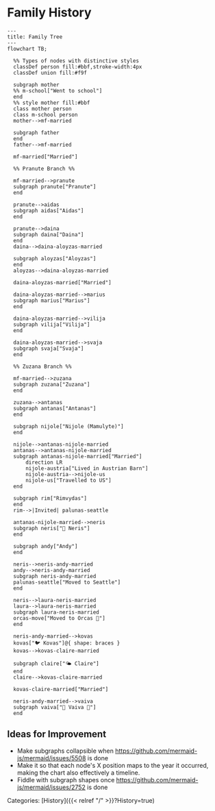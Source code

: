 # Family History


<style>
.mermaid{
  width: 500%;
}
</style>

```mermaid
---
title: Family Tree
---
flowchart TB;

  %% Types of nodes with distinctive styles
  classDef person fill:#bbf,stroke-width:4px
  classDef union fill:#f9f

  subgraph mother
  %% m-school["Went to school"]
  end
  %% style mother fill:#bbf
  class mother person
  class m-school person
  mother-->mf-married

  subgraph father
  end
  father-->mf-married

  mf-married["Married"]

  %% Pranute Branch %%

  mf-married-->pranute
  subgraph pranute["Pranute"]
  end

  pranute-->aidas
  subgraph aidas["Aidas"]
  end

  pranute-->daina
  subgraph daina["Daina"]
  end
  daina-->daina-aloyzas-married

  subgraph aloyzas["Aloyzas"]
  end
  aloyzas-->daina-aloyzas-married

  daina-aloyzas-married["Married"]

  daina-aloyzas-married-->marius
  subgraph marius["Marius"]
  end

  daina-aloyzas-married-->vilija
  subgraph vilija["Vilija"]
  end

  daina-aloyzas-married-->svaja
  subgraph svaja["Svaja"]
  end

  %% Zuzana Branch %%

  mf-married-->zuzana
  subgraph zuzana["Zuzana"]
  end

  zuzana-->antanas
  subgraph antanas["Antanas"]
  end

  subgraph nijole["Nijole (Mamulyte)"]
  end

  nijole-->antanas-nijole-married
  antanas-->antanas-nijole-married
  subgraph antanas-nijole-married["Married"]
      direction LR
      nijole-austria["Lived in Austrian Barn"]
      nijole-austria-->nijole-us
      nijole-us["Travelled to US"]
  end

  subgraph rim["Rimvydas"]
  end
  rim-->|Invited| palunas-seattle 

  antanas-nijole-married-->neris
  subgraph neris["🌊 Neris"]
  end

  subgraph andy["Andy"]
  end

  neris-->neris-andy-married
  andy-->neris-andy-married
  subgraph neris-andy-married
  palunas-seattle["Moved to Seattle"]
  end

  neris-->laura-neris-married
  laura-->laura-neris-married
  subgraph laura-neris-married
  orcas-move["Moved to Orcas 🐋"]
  end

  neris-andy-married-->kovas
  kovas["🐦 Kovas"]@{ shape: braces }
  kovas-->kovas-claire-married

  subgraph claire["🌤️ Claire"]
  end
  claire-->kovas-claire-married

  kovas-claire-married["Married"]

  neris-andy-married-->vaiva
  subgraph vaiva["🐴 Vaiva 🌈"]
  end

```

## Ideas for Improvement

 - Make subgraphs collapsible when https://github.com/mermaid-js/mermaid/issues/5508 is done
 - Make it so that each node's X position maps to the year it occurred, making the chart also effectively a timeline.
 - Fiddle with subgraph shapes once https://github.com/mermaid-js/mermaid/issues/2752 is done

Categories: [History]({{< relref "/" >}}?History=true)
